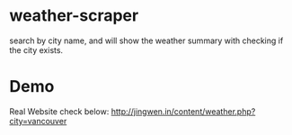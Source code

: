 # weather-scraper
search by city name, and will show the weather summary with checking if the city exists.
# Demo
Real Website check below:
http://jingwen.in/content/weather.php?city=vancouver
